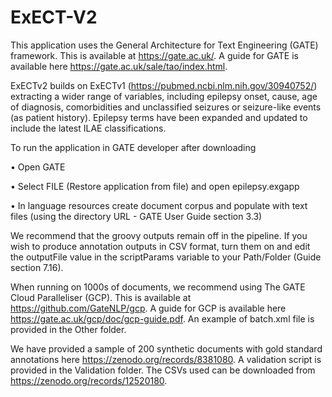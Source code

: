 # ExECT-V2
This application uses the General Architecture for Text Engineering (GATE) framework. This is available at https://gate.ac.uk/. A guide for GATE is available here https://gate.ac.uk/sale/tao/index.html.

ExECTv2 builds on ExECTv1 (https://pubmed.ncbi.nlm.nih.gov/30940752/) extracting a wider range of variables,  including epilepsy onset, cause, age of diagnosis, comorbidities and unclassified seizures or seizure-like events (as patient history). Epilepsy terms have been expanded and updated to include the latest ILAE classifications. 


To run the application in GATE developer after downloading 

•	Open GATE

•	Select FILE (Restore application from file) and open epilepsy.exgapp

•	In language resources create document corpus and populate with text files (using the directory URL  - GATE User Guide section 3.3)

We recommend that the groovy outputs remain off in the pipeline. If you wish to produce annotation outputs in CSV format, turn them on and edit the outputFile value in the scriptParams variable to your Path/Folder (Guide section 7.16).

When running on 1000s of documents, we recommend using The GATE Cloud Paralleliser (GCP). This is available at https://github.com/GateNLP/gcp. A guide for GCP is available here https://gate.ac.uk/gcp/doc/gcp-guide.pdf. An example of batch.xml file is provided in the Other folder.

We have provided a sample of 200 synthetic documents with gold standard annotations here https://zenodo.org/records/8381080.
A validation script is provided in the Validation folder. The CSVs used can be downloaded from https://zenodo.org/records/12520180.
